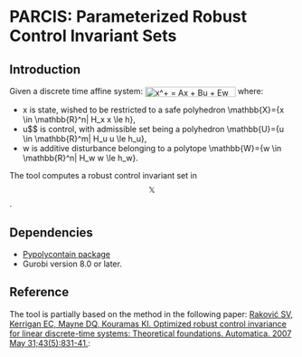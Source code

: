 # PARCIS: Parameterized Robust Control Invariant Sets

## Introduction
Given a discrete time affine system:
<img src="http://www.sciweavers.org/tex2img.php?eq=x%5E%2B%20%3D%20Ax%20%2B%20Bu%20%2B%20Ew&bc=White&fc=Black&im=jpg&fs=12&ff=arev&edit=0" align="center" border="0" alt="x^+ = Ax + Bu + Ew" width="160" height="18" />
where:
* x is state, wished to be restricted to a safe polyhedron \mathbb{X}=\{x \in \mathbb{R}^n| H_x x \le h\},
* u$$ is control, with admissible set being a polyhedron \mathbb{U}=\{u \in \mathbb{R}^m| H_u u \le h_u\},
* w is additive disturbance belonging to a polytope \mathbb{W}=\{w \in \mathbb{R}^n| H_w w \le h_w\}.

The tool computes a robust control invariant set in $$\mathbb{X}$$. 


## Dependencies
* [Pypolycontain package](https://github.com/sadraddini/pypolycontain)
* Gurobi version 8.0 or later.



## Reference
The tool is partially based on the method in the following paper:
[Raković SV, Kerrigan EC, Mayne DQ, Kouramas KI. Optimized robust control invariance for linear discrete-time systems: Theoretical foundations. Automatica. 2007 May 31;43(5):831-41.](https://www.sciencedirect.com/science/article/pii/S0005109807000234):

